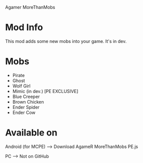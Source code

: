Agamer MoreThanMobs

Mod Info
===================
This mod adds some new mobs into your game. It's in dev.

Mobs
===================
* Pirate
* Ghost
* Wolf Girl
* Mimic (in dev.) [PE EXCLUSIVE]
* Blue Creeper
* Brown Chicken
* Ender Spider
* Ender Cow

Available on
===================
Android (for MCPE) --> Download AgameR MoreThanMobs PE.js

PC --> Not on GitHub
